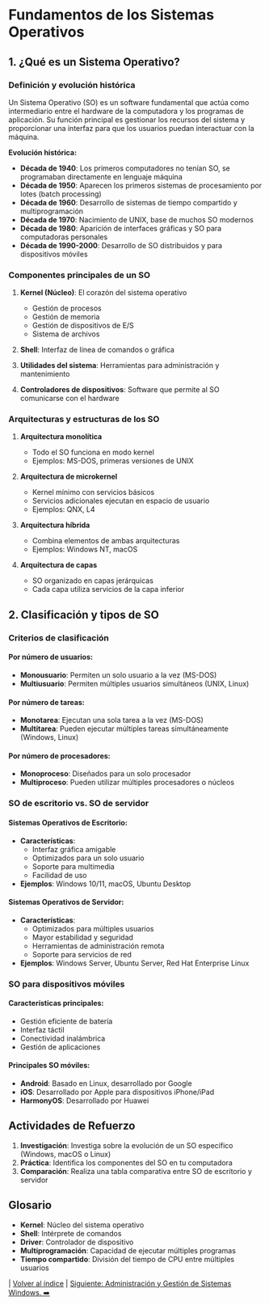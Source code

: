 # Fundamentos de los Sistemas Operativos

## 1. ¿Qué es un Sistema Operativo?

### Definición y evolución histórica

Un Sistema Operativo (SO) es un software fundamental que actúa como intermediario entre el hardware de la computadora y los programas de aplicación. Su función principal es gestionar los recursos del sistema y proporcionar una interfaz para que los usuarios puedan interactuar con la máquina.

**Evolución histórica:**
- **Década de 1940**: Los primeros computadores no tenían SO, se programaban directamente en lenguaje máquina
- **Década de 1950**: Aparecen los primeros sistemas de procesamiento por lotes (batch processing)
- **Década de 1960**: Desarrollo de sistemas de tiempo compartido y multiprogramación
- **Década de 1970**: Nacimiento de UNIX, base de muchos SO modernos
- **Década de 1980**: Aparición de interfaces gráficas y SO para computadoras personales
- **Década de 1990-2000**: Desarrollo de SO distribuidos y para dispositivos móviles

### Componentes principales de un SO

1. **Kernel (Núcleo)**: El corazón del sistema operativo
   - Gestión de procesos
   - Gestión de memoria
   - Gestión de dispositivos de E/S
   - Sistema de archivos

2. **Shell**: Interfaz de línea de comandos o gráfica

3. **Utilidades del sistema**: Herramientas para administración y mantenimiento

4. **Controladores de dispositivos**: Software que permite al SO comunicarse con el hardware

### Arquitecturas y estructuras de los SO

1. **Arquitectura monolítica**
   - Todo el SO funciona en modo kernel
   - Ejemplos: MS-DOS, primeras versiones de UNIX

2. **Arquitectura de microkernel**
   - Kernel mínimo con servicios básicos
   - Servicios adicionales ejecutan en espacio de usuario
   - Ejemplos: QNX, L4

3. **Arquitectura híbrida**
   - Combina elementos de ambas arquitecturas
   - Ejemplos: Windows NT, macOS

4. **Arquitectura de capas**
   - SO organizado en capas jerárquicas
   - Cada capa utiliza servicios de la capa inferior

## 2. Clasificación y tipos de SO

### Criterios de clasificación

#### Por número de usuarios:
- **Monousuario**: Permiten un solo usuario a la vez (MS-DOS)
- **Multiusuario**: Permiten múltiples usuarios simultáneos (UNIX, Linux)

#### Por número de tareas:
- **Monotarea**: Ejecutan una sola tarea a la vez (MS-DOS)
- **Multitarea**: Pueden ejecutar múltiples tareas simultáneamente (Windows, Linux)

#### Por número de procesadores:
- **Monoproceso**: Diseñados para un solo procesador
- **Multiproceso**: Pueden utilizar múltiples procesadores o núcleos

### SO de escritorio vs. SO de servidor

#### Sistemas Operativos de Escritorio:
- **Características**:
  - Interfaz gráfica amigable
  - Optimizados para un solo usuario
  - Soporte para multimedia
  - Facilidad de uso
- **Ejemplos**: Windows 10/11, macOS, Ubuntu Desktop

#### Sistemas Operativos de Servidor:
- **Características**:
  - Optimizados para múltiples usuarios
  - Mayor estabilidad y seguridad
  - Herramientas de administración remota
  - Soporte para servicios de red
- **Ejemplos**: Windows Server, Ubuntu Server, Red Hat Enterprise Linux

### SO para dispositivos móviles

#### Características principales:
- Gestión eficiente de batería
- Interfaz táctil
- Conectividad inalámbrica
- Gestión de aplicaciones

#### Principales SO móviles:
- **Android**: Basado en Linux, desarrollado por Google
- **iOS**: Desarrollado por Apple para dispositivos iPhone/iPad
- **HarmonyOS**: Desarrollado por Huawei

## Actividades de Refuerzo

1. **Investigación**: Investiga sobre la evolución de un SO específico (Windows, macOS o Linux)
2. **Práctica**: Identifica los componentes del SO en tu computadora
3. **Comparación**: Realiza una tabla comparativa entre SO de escritorio y servidor

## Glosario

- **Kernel**: Núcleo del sistema operativo
- **Shell**: Intérprete de comandos
- **Driver**: Controlador de dispositivo
- **Multiprogramación**: Capacidad de ejecutar múltiples programas
- **Tiempo compartido**: División del tiempo de CPU entre múltiples usuarios

 | [Volver al índice](../TablaDeContenidos.md) | [Siguiente: Administración y Gestión de Sistemas Windows. ➡️](AdministracionWindows.md)